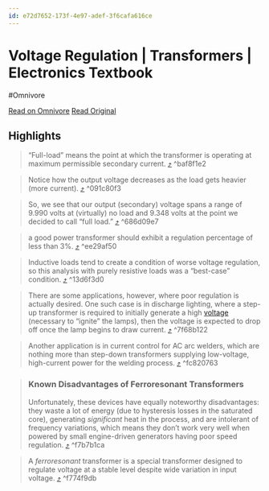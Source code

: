 ```yaml
---
id: e72d7652-173f-4e97-adef-3f6cafa616ce
---
```


# Voltage Regulation | Transformers | Electronics Textbook
#Omnivore

[Read on Omnivore](https://omnivore.app/me/voltage-regulation-transformers-electronics-textbook-192bd055315)
[Read Original](https://www.allaboutcircuits.com/textbook/alternating-current/chpt-9/voltage-regulation/)

## Highlights

> “Full-load” means the point at which the transformer is operating at maximum permissible secondary current. [⤴️](https://omnivore.app/me/voltage-regulation-transformers-electronics-textbook-192bd055315#baf8f1e2-2497-41f6-a4fa-cec896af2f02)  ^baf8f1e2

> Notice how the output voltage decreases as the load gets heavier (more current). [⤴️](https://omnivore.app/me/voltage-regulation-transformers-electronics-textbook-192bd055315#091c80f3-6d00-40d3-ab5b-c991493f8659)  ^091c80f3

> So, we see that our output (secondary) voltage spans a range of 9.990 volts at (virtually) no load and 9.348 volts at the point we decided to call “full load.” [⤴️](https://omnivore.app/me/voltage-regulation-transformers-electronics-textbook-192bd055315#686d09e7-4631-4c22-bb60-2f71b8316de2)  ^686d09e7

> a good power transformer should exhibit a regulation percentage of less than 3%. [⤴️](https://omnivore.app/me/voltage-regulation-transformers-electronics-textbook-192bd055315#ee29af50-1bbe-4220-8456-16ca3b759de5)  ^ee29af50

> Inductive loads tend to create a condition of worse voltage regulation, so this analysis with purely resistive loads was a “best-case” condition. [⤴️](https://omnivore.app/me/voltage-regulation-transformers-electronics-textbook-192bd055315#13d6f3d0-bd14-4952-ab51-47e0d2a865a5)  ^13d6f3d0

> There are some applications, however, where poor regulation is actually desired. One such case is in discharge lighting, where a step-up transformer is required to initially generate a high [voltage](https://www.allaboutcircuits.com/textbook/direct-current/chpt-1/voltage-current-practical-circuit/) (necessary to “ignite” the lamps), then the voltage is expected to drop off once the lamp begins to draw current. [⤴️](https://omnivore.app/me/voltage-regulation-transformers-electronics-textbook-192bd055315#7f68b122-41c5-4db7-b5a3-8771c5b4c859)  ^7f68b122

> Another application is in current control for AC arc welders, which are nothing more than step-down transformers supplying low-voltage, high-current power for the welding process. [⤴️](https://omnivore.app/me/voltage-regulation-transformers-electronics-textbook-192bd055315#fc820763-335e-4365-8061-995299dad78a)  ^fc820763

> ### Known Disadvantages of Ferroresonant Transformers
> 
> Unfortunately, these devices have equally noteworthy disadvantages: they waste a lot of energy (due to hysteresis losses in the saturated core), generating _significant_ heat in the process, and are intolerant of frequency variations, which means they don’t work very well when powered by small engine-driven generators having poor speed regulation. [⤴️](https://omnivore.app/me/voltage-regulation-transformers-electronics-textbook-192bd055315#f7b7b1ca-a7cc-4f00-993e-3cabf0fa6d16)  ^f7b7b1ca

> A _ferroresonant_ transformer is a special transformer designed to regulate voltage at a stable level despite wide variation in input voltage. [⤴️](https://omnivore.app/me/voltage-regulation-transformers-electronics-textbook-192bd055315#f774f9db-c2bc-41c6-853b-659798be8380)  ^f774f9db

